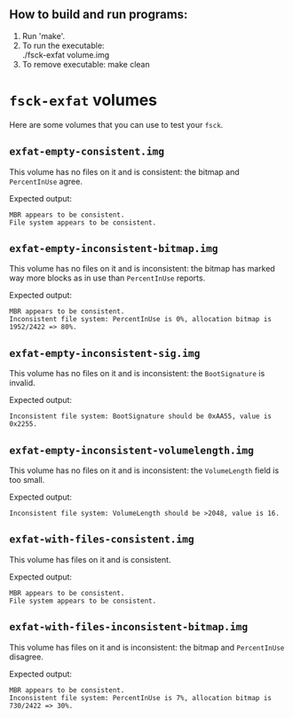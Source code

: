 ## How to build and run programs:  
1. Run 'make'.
2. To run the executable:  
./fsck-exfat volume.img
3. To remove executable:
make clean

`fsck-exfat` volumes
====================

Here are some volumes that you can use to test your `fsck`.

`exfat-empty-consistent.img`
----------------------------

This volume has no files on it and is consistent: the bitmap and `PercentInUse`
agree.

Expected output:

```
MBR appears to be consistent.
File system appears to be consistent.
```

`exfat-empty-inconsistent-bitmap.img`
-------------------------------------

This volume has no files on it and is inconsistent: the bitmap has marked way
more blocks as in use than `PercentInUse` reports.

Expected output:

```
MBR appears to be consistent.
Inconsistent file system: PercentInUse is 0%, allocation bitmap is 1952/2422 => 80%.
```

`exfat-empty-inconsistent-sig.img`
----------------------------------

This volume has no files on it and is inconsistent: the `BootSignature` is
invalid.

Expected output:

```
Inconsistent file system: BootSignature should be 0xAA55, value is 0x2255.
```

`exfat-empty-inconsistent-volumelength.img`
-------------------------------------------

This volume has no files on it and is inconsistent: the `VolumeLength` field is
too small.

Expected output:

```
Inconsistent file system: VolumeLength should be >2048, value is 16.
```

`exfat-with-files-consistent.img`
---------------------------------

This volume has files on it and is consistent.

Expected output:

```
MBR appears to be consistent.
File system appears to be consistent.
```

`exfat-with-files-inconsistent-bitmap.img`
-----------------------------------

This volume has files on it and is inconsistent: the bitmap and `PercentInUse`
disagree.

Expected output:

```
MBR appears to be consistent.
Inconsistent file system: PercentInUse is 7%, allocation bitmap is 730/2422 => 30%.
```
